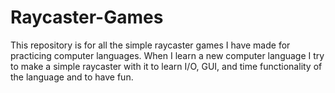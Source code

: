 # Raycaster-Games

This repository is for all the simple raycaster games I have made for practicing computer languages.
When I learn a new computer language I try to make a simple raycaster with it to learn I/O, GUI, and time functionality of the language and to have fun.
